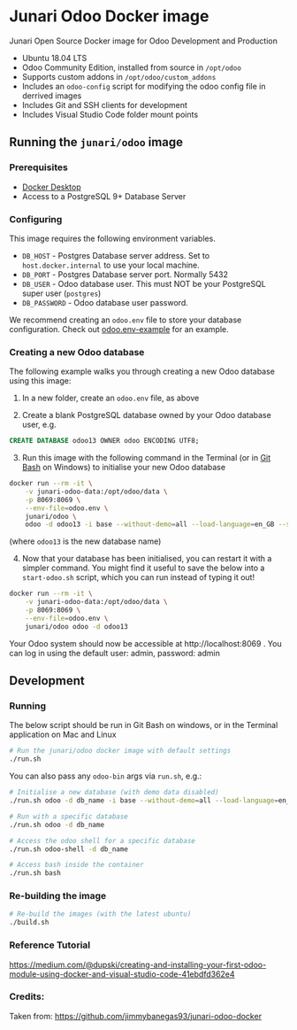 # Junari Odoo Docker image

Junari Open Source Docker image for Odoo Development and Production

* Ubuntu 18.04 LTS
* Odoo Community Edition, installed from source in `/opt/odoo`
* Supports custom addons in `/opt/odoo/custom_addons`
* Includes an `odoo-config` script for modifying the odoo config file in derrived images
* Includes Git and SSH clients for development
* Includes Visual Studio Code folder mount points

## Running the `junari/odoo` image

### Prerequisites

* [Docker Desktop](https://www.docker.com/products/docker-desktop)
* Access to a PostgreSQL 9+ Database Server

### Configuring

This image requires the following environment variables.

* `DB_HOST` - Postgres Database server address. Set to `host.docker.internal` to use your local machine.
* `DB_PORT` - Postgres Database server port. Normally 5432
* `DB_USER` - Odoo database user. This must NOT be your PostgreSQL super user (`postgres`)
* `DB_PASSWORD` - Odoo database user password.

We recommend creating an `odoo.env` file to store your database configuration. Check out
[odoo.env-example](https://github.com/junariltd/junari-odoo-docker/blob/master/odoo.env-example)
for an example.

### Creating a new Odoo database

The following example walks you through creating a new Odoo database using this image:

1. In a new folder, create an `odoo.env` file, as above

2. Create a blank PostgreSQL database owned by your Odoo database user, e.g.

```sql
CREATE DATABASE odoo13 OWNER odoo ENCODING UTF8;
```

3. Run this image with the following command in the Terminal (or in
   [Git Bash](https://gitforwindows.org/) on Windows) to initialise your new
   Odoo database

```bash
docker run --rm -it \
    -v junari-odoo-data:/opt/odoo/data \
    -p 8069:8069 \
    --env-file=odoo.env \
    junari/odoo \
    odoo -d odoo13 -i base --without-demo=all --load-language=en_GB --stop-after-init
```

(where `odoo13` is the new database name)

4. Now that your database has been initialised, you can restart it with a
   simpler command. You might find it useful to save the below into a
   `start-odoo.sh` script, which you can run instead of typing it out!

```bash
docker run --rm -it \
    -v junari-odoo-data:/opt/odoo/data \
    -p 8069:8069 \
    --env-file=odoo.env \
    junari/odoo odoo -d odoo13
```

Your Odoo system should now be accessible at http://localhost:8069 . You can log
in using the default user: admin, password: admin

## Development

### Running

The below script should be run in Git Bash on windows, or in the Terminal application on Mac and Linux

```bash
# Run the junari/odoo docker image with default settings
./run.sh
```

You can also pass any `odoo-bin` args via `run.sh`, e.g.:

```bash
# Initialise a new database (with demo data disabled)
./run.sh odoo -d db_name -i base --without-demo=all --load-language=en_GB

# Run with a specific database
./run.sh odoo -d db_name

# Access the odoo shell for a specific database
./run.sh odoo-shell -d db_name

# Access bash inside the container
./run.sh bash
```

### Re-building the image

```bash
# Re-build the images (with the latest ubuntu)
./build.sh
```

### Reference Tutorial

https://medium.com/@dupski/creating-and-installing-your-first-odoo-module-using-docker-and-visual-studio-code-41ebdfd362e4

### Credits:

Taken from: https://github.com/jimmybanegas93/junari-odoo-docker
